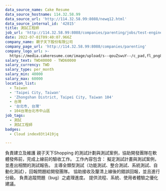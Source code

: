 ```yaml
---
data_source_name: Cake Resume
data_source_hostname: 114.32.58.99
data_source_url: 'http://114.32.58.99:8088/newq12.html'
data_source_internal_id: '42815'
title: 測試工程師
job_url: 'http://114.32.58.99:8088/companies/parenting/jobs/test-engineer-b604e0'
date: 2022-07-01T09:40:07.966Z
company_name: 親子天下股份有限公司
company_page_url: 'http://114.32.58.99:8088/companies/parenting'
company_logo_url: >-
  https://media.cakeresume.com/image/upload/s--qouZswuY--/c_pad,fl_png8,h_200,w_200/v1623722393/a8eujjcfboamyug2yeaj.png
salary_text: TWD40000 - TWD60000
salary_currency: TWD
salary_type: per_month
salary_min: 40000
salary_max: 60000
location_list:
  - Taiwan
  - 'Taipei City, Taiwan'
  - 'Zhongshan District, Taipei City, Taiwan 104'
  - 台灣
  - '台北市, 台灣'
  - 104台灣台北市中山區
job_tags:
  - 測試
  - 測試工程師
badges:
  - Cloud index03t1419jq

---
```


負責建立及維護 親子天下Shopping 的測試計劃與測試案例，協助開發團隊在軟體發佈前，完成上線前的驗收工作。 工作內容包含： 擬定測試計畫與測試案例，並產出相關的測試報告。 主導全類型測試（功能測試、整合測試、系統測試、自動化測試），回報問題給開發團隊。 協助接收及釐清上線後的錯誤回報，並且進行分級。 負責追蹤問題（bug）之處理進度。 提供流程、系統、使用者體驗之優化建議。